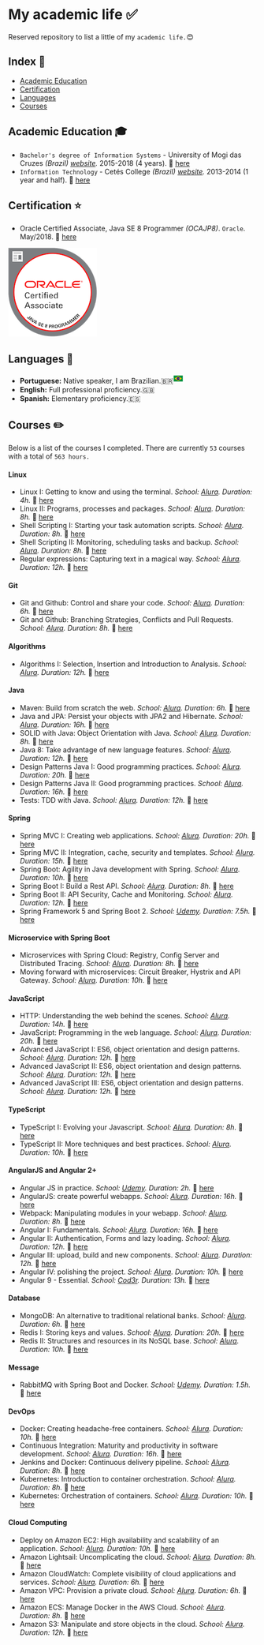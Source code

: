 # My academic life :white_check_mark:

Reserved repository to list a little of my `academic life.`:heart_eyes:

## Index :pushpin:
- [Academic Education](#education)
- [Certification](#certification)
- [Languages](#languages)
- [Courses](#courses)

## Academic Education <a name="education"></a> :mortar_board:

- `Bachelor's degree of Information Systems` - University of Mogi das Cruzes _(Brazil) [website](http://www.umc.br/)._ 2015-2018 (4 years). :paperclip: [here](certificates/university-bachelor-degree.png)
- `Information Technology` - Cetés College _(Brazil) [website](https://www.cetes.com.br/)._ 2013-2014 (1 year and half). :paperclip: [here](certificates/information-technology.png)

## Certification <a name="certification"></a> :star:

- Oracle Certified Associate, Java SE 8 Programmer _(OCAJP8)_. `Oracle`. May/2018. :paperclip: [here](https://www.youracclaim.com/badges/c730d0f0-48c6-4128-8b03-d7e5e381a250/linked_in_profile)
<img src="img/badge_ocajp8.png" height=180 width=180>

## Languages <a name="language"></a> :round_pushpin:

- **Portuguese:** Native speaker, I am Brazilian.:brazil:<img src="img/brazil-icon.png" height=20>
- **English:** Full professional proficiency.:gb:
- **Spanish:** Elementary proficiency.:es:

## Courses <a name="courses"></a> :pencil2:

Below is a list of the courses I completed. There are currently `53` courses with a total of `563 hours.`

#### Linux

- Linux I: Getting to know and using the terminal. _School: [Alura](https://www.alura.com.br/)._ _Duration: 4h._ :paperclip: [here](https://cursos.alura.com.br/certificate/72e5b5c3-7ee4-4dee-94d2-84481e5b73b0)
- Linux II: Programs, processes and packages. _School: [Alura](https://www.alura.com.br/)._ _Duration: 8h._ :paperclip: [here](https://cursos.alura.com.br/certificate/db4f0d5e-bbc7-48f8-9c1b-cd0778771d27)
- Shell Scripting I: Starting your task automation scripts. _School: [Alura](https://www.alura.com.br/)._ _Duration: 8h._ :paperclip: [here](https://cursos.alura.com.br/certificate/6e30a662-c074-4269-81f9-2871b3b8cf0d)
- Shell Scripting II: Monitoring, scheduling tasks and backup. _School: [Alura](https://www.alura.com.br/)._ _Duration: 8h._ :paperclip: [here](https://cursos.alura.com.br/certificate/940db26e-0158-455d-8244-e1847a1447d0)
- Regular expressions: Capturing text in a magical way. _School: [Alura](https://www.alura.com.br/)._ _Duration: 12h._ :paperclip: [here](https://cursos.alura.com.br/certificate/4b020b10-34e3-4dca-85ab-941e212e936a)

#### Git

- Git and Github: Control and share your code. _School: [Alura](https://www.alura.com.br/)._ _Duration: 6h._ :paperclip: [here](https://cursos.alura.com.br/certificate/22f1457d-97b6-4106-81dc-a72e2fc63355)
- Git and Github: Branching Strategies, Conflicts and Pull Requests. _School: [Alura](https://www.alura.com.br/)._ _Duration: 8h._ :paperclip: [here](https://cursos.alura.com.br/certificate/0d3ee304-c98e-44f0-af36-51da7fc8fc8c)

#### Algorithms

- Algorithms I: Selection, Insertion and Introduction to Analysis. _School: [Alura](https://www.alura.com.br/)._ _Duration: 12h._ :paperclip: [here](https://cursos.alura.com.br/certificate/d780e68c-0a53-4cc4-a858-7ff718ffb8e7)

#### Java

- Maven: Build from scratch the web. _School: [Alura](https://www.alura.com.br/)._ _Duration: 6h._ :paperclip: [here](https://cursos.alura.com.br/certificate/a39f8714-8924-4b97-a38c-24c147d69bde)
- Java and JPA: Persist your objects with JPA2 and Hibernate. _School: [Alura](https://www.alura.com.br/)._ _Duration: 16h._ :paperclip: [here](https://cursos.alura.com.br/certificate/25612ecf-787e-47f4-9f43-626d791d0896)
- SOLID with Java: Object Orientation with Java. _School: [Alura](https://www.alura.com.br/)._ _Duration: 8h._ :paperclip: [here](https://cursos.alura.com.br/certificate/f7d3026c-1a4c-4498-a0a1-7d45ec17a23f)
- Java 8: Take advantage of new language features. _School: [Alura](https://www.alura.com.br/)._ _Duration: 12h._ :paperclip: [here](https://cursos.alura.com.br/certificate/a0101897-7e19-495c-8f40-c8e84dbff082)
- Design Patterns Java I: Good programming practices. _School: [Alura](https://www.alura.com.br/)._ _Duration: 20h._ :paperclip: [here](https://cursos.alura.com.br/certificate/acb3ee73-1b1b-436f-8b34-1d6c35f46e04)
- Design Patterns Java II: Good programming practices. _School: [Alura](https://www.alura.com.br/)._ _Duration: 16h._ :paperclip: [here](https://cursos.alura.com.br/certificate/3acba130-09a3-4cda-89c7-5806b8920c82)
- Tests: TDD with Java. _School: [Alura](https://www.alura.com.br/)._ _Duration: 12h._ :paperclip: [here](https://cursos.alura.com.br/certificate/61d09c69-4a06-4d15-9945-57e4a115af6b)

#### Spring

- Spring MVC I: Creating web applications. _School: [Alura](https://www.alura.com.br/)._ _Duration: 20h._ :paperclip: [here](https://cursos.alura.com.br/certificate/4277d7d0-70a2-4bfa-85ab-d0f8956fa6fe)
- Spring MVC II: Integration, cache, security and templates. _School: [Alura](https://www.alura.com.br/)._ _Duration: 15h._ :paperclip: [here](https://cursos.alura.com.br/certificate/dec2ba60-83c0-4ff1-9836-8c2b0bc41c85)
- Spring Boot: Agility in Java development with Spring. _School: [Alura](https://www.alura.com.br/)._ _Duration: 10h._ :paperclip: [here](https://cursos.alura.com.br/certificate/b143bbea-d380-4191-8c06-a679afcdaa20)
- Spring Boot I: Build a Rest API. _School: [Alura](https://www.alura.com.br/)._ _Duration: 8h._ :paperclip: [here](https://cursos.alura.com.br/certificate/e926092f-c025-4587-a32c-93198c70ac09)
- Spring Boot II: API Security, Cache and Monitoring. _School: [Alura](https://www.alura.com.br/)._ _Duration: 12h._ :paperclip: [here](https://cursos.alura.com.br/certificate/ec2810d4-fbb2-4342-bbb9-3822b0aa7197)
- Spring Framework 5 and Spring Boot 2. _School: [Udemy](https://www.udemy.com)._ _Duration: 7.5h._ :paperclip: [here](https://www.udemy.com/certificate/UC-O76UDY7X/)

#### Microservice with Spring Boot

- Microservices with Spring Cloud: Registry, Config Server and Distributed Tracing. _School: [Alura](https://www.alura.com.br/)._ _Duration: 8h._ :paperclip: [here](https://cursos.alura.com.br/certificate/cb63a8f3-f712-4936-a165-d41068befbef)
- Moving forward with microservices: Circuit Breaker, Hystrix and API Gateway. _School: [Alura](https://www.alura.com.br/)._ _Duration: 10h._ :paperclip: [here](https://cursos.alura.com.br/certificate/ad65fa31-4cd8-4fcf-8cf6-8085bd713979)

#### JavaScript

- HTTP: Understanding the web behind the scenes. _School: [Alura](https://www.alura.com.br/)._ _Duration: 14h._ :paperclip: [here](https://cursos.alura.com.br/certificate/615446cb-d038-41a1-a2b5-afaad6c836af)
- JavaScript: Programming in the web language. _School: [Alura](https://www.alura.com.br/)._ _Duration: 20h._ :paperclip: [here](https://cursos.alura.com.br/certificate/4ccfaff1-7a36-46d0-8184-c7923847f251)
- Advanced JavaScript I: ES6, object orientation and design patterns. _School: [Alura](https://www.alura.com.br/)._ _Duration: 12h._ :paperclip: [here](https://cursos.alura.com.br/certificate/c7317ef3-1a03-40f9-ab38-d214844c1a45)
- Advanced JavaScript II: ES6, object orientation and design patterns. _School: [Alura](https://www.alura.com.br/)._ _Duration: 12h._ :paperclip: [here](https://cursos.alura.com.br/certificate/b417d094-00d2-4314-9782-1695e8e45806)
- Advanced JavaScript III: ES6, object orientation and design patterns. _School: [Alura](https://www.alura.com.br/)._ _Duration: 12h._ :paperclip: [here](https://cursos.alura.com.br/certificate/376a1934-f341-447f-9e96-2debf9fdaa59)


#### TypeScript

- TypeScript I: Evolving your Javascript. _School: [Alura](https://www.alura.com.br/)._ _Duration: 8h._ :paperclip: [here](https://cursos.alura.com.br/certificate/9e617e65-8812-472a-9c65-235714b82a27)
- TypeScript II: More techniques and best practices. _School: [Alura](https://www.alura.com.br/)._ _Duration: 10h._ :paperclip: [here](https://cursos.alura.com.br/certificate/1dd90902-a678-446c-81c5-df04b34b48bc)

#### AngularJS and Angular 2+

- Angular JS in practice. _School: [Udemy](https://www.udemy.com)._ _Duration: 2h._ :paperclip: [here](https://www.udemy.com/certificate/UC-Z2JI5GSX/)
- AngularJS: create powerful webapps. _School: [Alura](https://www.alura.com.br/)._ _Duration: 16h._ :paperclip: [here](https://cursos.alura.com.br/certificate/acd195bb-0793-4a75-bc0c-ce15fa90c9f1)
- Webpack: Manipulating modules in your webapp. _School: [Alura](https://www.alura.com.br/)._ _Duration: 8h._ :paperclip: [here](https://cursos.alura.com.br/certificate/a4db88ba-d141-4edb-924c-1decca768e70)
- Angular I: Fundamentals. _School: [Alura](https://www.alura.com.br/)._ _Duration: 16h._ :paperclip: [here](https://cursos.alura.com.br/certificate/ddf0760c-33c3-4788-9efb-f2a4c2fc5dde)
- Angular II: Authentication, Forms and lazy loading. _School: [Alura](https://www.alura.com.br/)._ _Duration: 12h._ :paperclip: [here](https://cursos.alura.com.br/certificate/86849599-10a0-43c1-853c-dc37e1402ccb)
- Angular III: upload, build and new components. _School: [Alura](https://www.alura.com.br/)._ _Duration: 12h._ :paperclip: [here](https://cursos.alura.com.br/certificate/f07af293-fbf1-49ef-b9ff-732a737d2b34)
- Angular IV: polishing the project. _School: [Alura](https://www.alura.com.br/)._ _Duration: 10h._ :paperclip: [here](https://cursos.alura.com.br/certificate/4bf50325-685d-4e1f-8cf1-1f7498cbea9d)
- Angular 9 - Essential. _School: [Cod3r](https://www.cod3r.com.br/)._ _Duration: 13h._ :paperclip: [here](https://www.credential.net/972252d2-d27c-48ea-8082-b83e54434bba)

#### Database

- MongoDB: An alternative to traditional relational banks. _School: [Alura](https://www.alura.com.br/)._ _Duration: 6h._ :paperclip: [here](https://cursos.alura.com.br/certificate/677b7a6f-0e76-45f3-b3ec-ae626e0dc2b6)
- Redis I: Storing keys and values. _School: [Alura](https://www.alura.com.br/)._ _Duration: 20h._ :paperclip: [here](https://cursos.alura.com.br/certificate/ec101d3e-b350-4727-a8eb-0a7eeb6ee4b2)
- Redis II: Structures and resources in its NoSQL base. _School: [Alura](https://www.alura.com.br/)._ _Duration: 10h._ :paperclip: [here](https://cursos.alura.com.br/certificate/23f77be5-c46b-4f39-853a-c1d940be5cc5)

#### Message

- RabbitMQ with Spring Boot and Docker. _School: [Udemy](https://www.udemy.com)._ _Duration: 1.5h._ :paperclip: [here](https://www.udemy.com/certificate/UC-65664720-38f9-44b3-817d-052cf8197627/)

#### DevOps

- Docker: Creating headache-free containers. _School: [Alura](https://www.alura.com.br/)._ _Duration: 10h._ :paperclip: [here](https://cursos.alura.com.br/certificate/42c62047-ac84-4ae1-8db5-d66abd097818)
- Continuous Integration: Maturity and productivity in software development. _School: [Alura](https://www.alura.com.br/)._ _Duration: 16h._ :paperclip: [here](https://cursos.alura.com.br/certificate/d1c937c9-db51-47a1-9cfc-06a326c9d99b)
- Jenkins and Docker: Continuous delivery pipeline. _School: [Alura](https://www.alura.com.br/)._ _Duration: 8h._ :paperclip: [here](https://cursos.alura.com.br/certificate/1bd5f7eb-c854-48fd-b1ea-f32c2d04b36c)
- Kubernetes: Introduction to container orchestration. _School: [Alura](https://www.alura.com.br/)._ _Duration: 8h._ :paperclip: [here](https://cursos.alura.com.br/certificate/3519f598-a55c-49e7-8cd6-7875ad2aea59)
- Kubernetes: Orchestration of containers. _School: [Alura](https://www.alura.com.br/)._ _Duration: 10h._ :paperclip: [here](https://cursos.alura.com.br/certificate/3e520682-4471-4e93-bce8-225aabd32b9a)

#### Cloud Computing

- Deploy on Amazon EC2: High availability and scalability of an application. _School: [Alura](https://www.alura.com.br/)._ _Duration: 10h._ :paperclip: [here](https://cursos.alura.com.br/certificate/39a5f8d0-cecc-4770-94dd-8d45a018a03f)
- Amazon Lightsail: Uncomplicating the cloud. _School: [Alura](https://www.alura.com.br/)._ _Duration: 8h._ :paperclip: [here](https://cursos.alura.com.br/certificate/6f9b6867-3d59-4b35-895d-9ac251cb4370)
- Amazon CloudWatch: Complete visibility of cloud applications and services. _School: [Alura](https://www.alura.com.br/)._ _Duration: 6h._ :paperclip: [here](https://cursos.alura.com.br/certificate/b15aab1c-6cf0-4934-9016-97a9ad5c026f)
- Amazon VPC: Provision a private cloud. _School: [Alura](https://www.alura.com.br/)._ _Duration: 6h._ :paperclip: [here](https://cursos.alura.com.br/certificate/9127b6d0-0fe8-471c-9766-b8db5209ee50)
- Amazon ECS: Manage Docker in the AWS Cloud. _School: [Alura](https://www.alura.com.br/)._ _Duration: 8h._ :paperclip: [here](https://cursos.alura.com.br/certificate/9ff7f436-3077-49b8-83b5-0db4946f6875)
- Amazon S3: Manipulate and store objects in the cloud. _School: [Alura](https://www.alura.com.br/)._ _Duration: 12h._ :paperclip: [here](https://cursos.alura.com.br/certificate/1c874f46-df2c-4643-8865-aaf4c49b891b)
